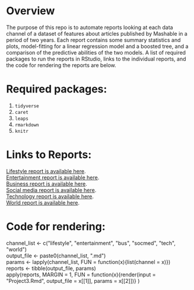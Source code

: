 # Overview
The purpose of this repo is to automate reports looking at each data channel of a dataset of features about articles published by Mashable in a period of two years. Each report contains some summary statistics and plots, model-fitting for a linear regression model and a boosted tree, and a comparison of the predictive abilities of the two models. A list of required packages to run the reports in RStudio, links to the individual reports, and the code for rendering the reports are below.

# Required packages:  
  
1. `tidyverse`
2. `caret`
3. `leaps`
4. `rmarkdown`
5. `knitr`

# Links to Reports:
[Lifestyle report is available here](lifestyle.html).  
[Entertainment report is available here](entertainment.html).  
[Business report is available here](bus.html).    
[Social media report is available here](socmed.html).  
[Technology report is available here](tech.html).   
[World report is available here](world.html).  

# Code for rendering:
channel_list <- c("lifestyle", "entertainment", "bus", "socmed", "tech", "world")   
output_file <- paste0(channel_list, ".md")  
params <- lapply(channel_list, FUN = function(x){list(channel = x)})  
reports <- tibble(output_file, params)  
apply(reports, MARGIN = 1, FUN = function(x){render(input = "Project3.Rmd", output_file = x[[1]], params = x[[2]])} )

